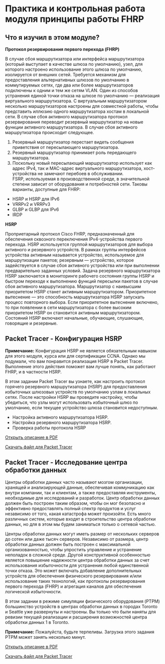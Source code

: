 # Практика и контрольная работа модуля принципы работы FHRP

<!-- 9.3.1 -->
## Что я изучил в этом модуле?
**Протокол резервирования первого перехода (FHRP)**

В случае сбоя маршрутизатора или интерфейса маршрутизатора (который выступает в качестве шлюза по умолчанию), узел, для которого настроено использование этого шлюза по умолчанию, изолируется от внешних сетей. Требуется механизм для предоставления альтернативных шлюзов по умолчанию в коммутируемых сетях, где два или более маршрутизаторов подключены к одним и тем же сетям VLAN. Один из способов устранения единой точки отказа на шлюзе по умолчанию — реализация виртуального маршрутизатора. С виртуальным маршрутизатором несколько маршрутизаторов настроены для совместной работы, чтобы представить иллюзию одного маршрутизатора хостам в локальной сети. В случае сбоя активного маршрутизатора протокол резервирования переводит резервный маршрутизатор на новые функции активного маршрутизатора. В случае сбоя активного маршрутизатора происходит следующее.

1. Резервный маршрутизатор перестает видеть сообщения приветствия от пересылающего маршрутизатора. <br>
2. Резервный маршрутизатор принимает роль передающего маршрутизатора.<br>
3. Поскольку новый пересылающий маршрутизатор использует как адрес IPv4, так и MAC-адрес виртуального маршрутизатора, хост-устройства не замечают перебоев в обслуживании.<br>
FSRP, используемая в производственной среде, в значительной степени зависит от оборудования и потребностей сети. Таковы варианты, доступные для FHRP:

- HSRP и HSRP для IPv6
- VRRPv2 и VRRPv3
- GLBP и GLBP для IPv6
- IRDP

**HSRP**

Проприетарный протокол Cisco FHRP, предназначенный для обеспечения сквозного переключения IPv4-устройства первого перехода. HSRP используется группой маршрутизаторов для выбора активного и резервного устройств. В рамках группы интерфейсов устройства активным называется устройство, используемое для маршрутизации пакетов; резервным — устройство, которое задействуется в случае сбоя активного устройства или при выполнении предварительно заданных условий. Задача резервного маршрутизатора HSRP заключается в мониторинге рабочего состояния группы HSRP и быстром переходе к выполнению функций пересылки пакетов в случае сбоя активного маршрутизатора. Маршрутизатор с наивысшим приоритетом HSRP станет активным маршрутизатором. Приоритетное вытеснение — это способность маршрутизатора HSRP запускать процесс повторного выбора. Если приоритетное вытеснение включено, то при появлении в сети маршрутизатора с более высоким приоритетом HSRP он становится активным маршрутизатором. Состояний HSRP включают начальные, обучающие, слушающие, говорящие и резервные.


<!--9.3.2
Контрольная работа по модулю - Основные понятия FHRP
Какова цель HSRP?-->

<!--9.3.3-->
## Packet Tracer - Конфигурация HSRP
**Примечание:** Конфигурация HSRP не является обязательным навыком для этого модуля, курса или для сертификации CCNA. Однако мы подумали, что вам понравится реализация HSRP в Packet Tracer. Выполнение этого действия поможет вам лучше понять, как работают FHRP, и в частности HSRP.

В этом задании Packet Tracer вы узнаете, как настроить протокол горячего резервного маршрутизатора (HSRP) для предоставления избыточных шлюзовых устройств по умолчанию узлам в локальных сетях. После настройки HSRP вы проведите настройку, чтобы убедиться, что узлы могут использовать избыточный шлюз по умолчанию, если текущее устройство шлюза становится недоступным.

- Настройка активного маршрутизатора HSRP.
- Настройка резервного маршрутизатора HSRP.
- Проверка работы протокола HSRP

[Открыть описание в PDF](./assets/9.3.3-packet-tracer---hsrp-configuration-guide_ru-RU.pdf)

[Скачать файл для Packet Tracer](./assets/9.3.3-packet-tracer---hsrp-configuration-guide_ru-RU.pka)


<!--9.3.4-->
## Packet Tracer - Исследование центра обработки данных
Центры обработки данных часто называют мозгом организации, хранящей и анализирующей данные, обеспечивая коммуникацию как внутри компании, так и клиентам, а также предоставляя инструменты, необходимые для исследований и разработок. Центр обработки данных должен быть построен таким образом, чтобы он мог безопасно и эффективно предоставлять полный спектр продуктов и услуг независимо от того, какая катастрофа может произойти. Есть много различных систем, которые входят в строительство центра обработки данных, но для в этом мы будем заниматься только о сетевой частью.

Центры обработки данных могут иметь размер от нескольких серверов до сотен или даже тысяч серверов. Независимо от размера, центр обработки данных должен быть построен с максимальной организованностью, чтобы упростить управление и устранение неполадок в сложной среде. Другой конструктивной особенностью является повышение надежности центра обработки данных за счет использования избыточности для устранения любой единственной точки отказа. Это может включать добавление дополнительных устройств для обеспечения физического резервирования и/или использование таких технологий, как протоколы резервирования первого перехода (FHRP) и агрегация каналов для обеспечения логической избыточности.

В этом задании в режиме симуляции физического оборудования (PTPM) большинство устройств в центрах обработки данных в городах Toronto и Seattle уже развернуты и настроены. Вы только что были наняты для ревизии текущей реализации и расширения возможностей центра обработки данных 1 в Toronto.

**Примечание:** Пожалуйста, будьте терпеливы. Загрузка этого задания PTPM может занять несколько минут.

[Открыть описание в PDF](./assets/9.3.4-packet-tracer---data-center-exploration---physical-mode_ru-RU.pdf)

[Скачать файл для Packet Tracer](./assets/9.3.4-packet-tracer---data-center-exploration---physical-mode_ru-RU.pka)

